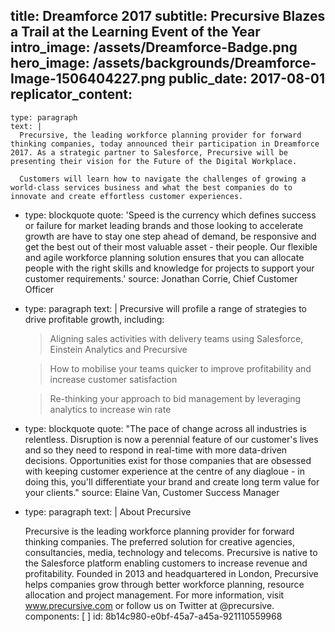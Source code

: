 title: Dreamforce 2017
subtitle: Precursive Blazes a Trail at the Learning Event of the Year
intro_image: /assets/Dreamforce-Badge.png
hero_image: /assets/backgrounds/Dreamforce-Image-1506404227.png
public_date: 2017-08-01
replicator_content:
  - 
    type: paragraph
    text: |
      Precursive, the leading workforce planning provider for forward thinking companies, today announced their participation in Dreamforce 2017. As a strategic partner to Salesforce, Precursive will be presenting their vision for the Future of the Digital Workplace.
      
      Customers will learn how to navigate the challenges of growing a world-class services business and what the best companies do to innovate and create effortless customer experiences.
  - 
    type: blockquote
    quote: 'Speed is the currency which defines success or failure for market leading brands and those looking to accelerate growth are have to stay one step ahead of demand, be responsive and get the best out of their most valuable asset - their people. Our flexible and agile workforce planning solution ensures that you can allocate people with the right skills and knowledge for projects to support your customer requirements.'
    source: Jonathan Corrie, Chief Customer Officer
  - 
    type: paragraph
    text: |
      Precursive will profile a range of strategies to drive profitable growth, including:
      
      > Aligning sales activities with delivery teams using Salesforce, Einstein Analytics and Precursive
      
      > How to mobilise your teams quicker to improve profitability and increase customer satisfaction
      
      > Re-thinking your approach to bid management by leveraging analytics to increase win rate
  - 
    type: blockquote
    quote: "The pace of change across all industries is relentless. Disruption is now a perennial feature of our customer's lives and so they need to respond in real-time with more data-driven decisions. Opportunities exist for those companies that are obsessed with keeping customer experience at the centre of any diagloue - in doing this, you'll differentiate your brand and create long term value for your clients."
    source: Elaine Van, Customer Success Manager
  - 
    type: paragraph
    text: |
      About Precursive
      
      Precursive is the leading workforce planning provider for forward thinking companies. The preferred solution for creative agencies, consultancies, media, technology and telecoms. Precursive is native to the Salesforce platform enabling customers to increase revenue and profitability.
      Founded in 2013 and headquartered in London, Precursive helps companies grow through better workforce planning, resource allocation and project management.
      For more information, visit www.precursive.com or follow us on Twitter at @precursive.
components: [ ]
id: 8b14c980-e0bf-45a7-a45a-921110559968
